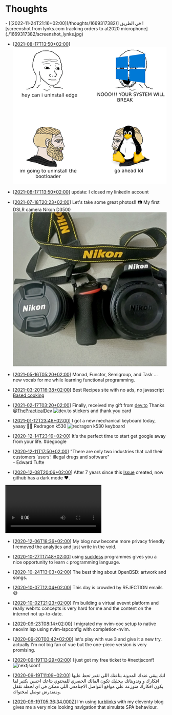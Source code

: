 <style>
img {
    object-fit: contain;
    }

#thoughts > ul > li {
        display: flex;
        border-bottom: 2px solid var(--c5);
    }
</style>

# Thoughts

<div class="thoughts">
- [[2022-11-24T21:16+02:00](/thoughts/1669317382)]  
في الطريق  
![screenshot from lynks.com tracking orders to at2020 microphone](./1669317382/screenshot_lynks.jpg)

- [[2021-08-17T13:50+02:00](/thoughts/1634330500)]  
![mem about windows limition](./1634330500/f938c755fc3bd836.jpg)

- [[2021-08-17T13:50+02:00](/thoughts/1629201049)] update: I closed my linkedin 
account

- [[2021-07-18T20:23+02:00](/thoughts/1626632598)] Let's take some great
  photos!! 📷 My first DSLR camera Nikon D3500 ![Nikon D3500 with lens](./1626632598/d3500.jpg)

- [[2021-05-16T05:20+02:00](/thoughts/1621135238)]
Monad, Functor, Semigroup, and Task ... new vocab for me while learning
functional programming.

- [[2021-03-20T16:38+02:00](/thoughts/1616251095)]
Best Recipes site with no ads, no javascript 
[Based cooking](https://based.cooking/)

- [[2021-02-17T03:20+02:00](/thoughts/1613524846)]
Finally, received my gift from [dev.to](https://dev.to)
Thanks [@ThePracticalDev](https://twitter.com/ThePracticalDev)
![dev.to stickers and thank you card](./1613524846/dev-gift.jpg)

- [[2021-01-12T23:46+02:00](/thoughts/1610488005)]
I got a new mechanical keyboard today, yaaay 🎊🎊
Redragon k530
![redragon k530 keyboard](./1610488005/mech.jpg)

- [[2020-12-14T23:19+02:00](/thoughts/1607980789)]
It's the perfect time to start get google away from your life. #degoogle

- [[2020-12-11T17:50+02:00](/thoughts/1607701838)]
"There are only two industries that call their customers ‘users’: 
illegal drugs and software"  
\- Edward Tufte

- [[2020-12-08T20:06+02:00](/thoughts/1607450816)]
After 7 years since this [Issue](https://github.com/isaacs/github/issues/66) 
created, now github has a dark mode ❤.
<video controls>
  <source src="1607450816/github-dark.mp4" type="video/mp4">
</video>

- [[2020-12-06T18:36+02:00](/thoughts/1607272609)]
My blog now become more privacy friendly I removed the analytics and just
write in the void.

- [[2020-10-27T17:48+02:00](/thoughts/1603813689)]
using [suckless](https://suckless.org) programmes gives you a nice opportunity
to learn `c` programming language.

- [[2020-10-24T13:03+02:00](/thoughts/1603537430)]
The best thing about OpenBSD: artwork and songs.

- [[2020-10-07T12:04+02:00](/thoughts/1602065053)]
This day is crowded by REJECTION emails 😅

- [[2020-10-02T21:23+02:00](/thoughts/1601666637)]
I'm building a virtual evevnt platform and really webrtc concepts
is very hard for me and the content on the internet not up-to-date.

- [[2020-09-23T08:14+02:00](/thoughts/1600841685)]
I migrated my nvim-coc setup to native neovim lsp using nvim-lspconfig with completion-nvim.

- [[2020-09-20T00:42+02:00](/thoughts/1600555336)]
let's play with vue 3 and give it a new try. actually I'm not big fan of vue but the one-piece version is very
promising.

- [[2020-09-19T13:29+02:00](/thoughts/1600514947)]
I just got my free ticket to #nextjsconf!
![nextjsconf](./1600514947/ticket.png)

- [[2020-09-19T11:09+02:00](/thoughts/1600506588)]
انك يبقي عندك المدونة بتاعتك اللي تقدر تحط عليها افكارك و وتدويناتك بيخليك تكون المالك الحصري للمحتوي بتاعك احسن بكتير لما يكون افكارك متوزعة علي مواقع التواصل الاجتامعي اللي ممكن فى اي لحظة تقفل ومتقدرش توصل لمحتواك.  

- [[2020-09-19T05:36:34.000Z](/thoughts/1600493794)]
I'm using [turblinks](https://github.com/turbolinks/turbolinks) with my eleventy blog gives me a very nice looking navigation that simulate SPA behaviour. 
</div>
